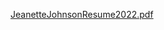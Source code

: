 <object data="..assets/stuff/JeanetteJohnsonResume2022.pdf" width="1000" height="1000" type='application/pdf'></object>

[JeanetteJohnsonResume2022.pdf](https://github.com/jeanettejohnson/jeanettejohnson.github.io/files/9629487/JeanetteJohnsonResume2022.pdf)
